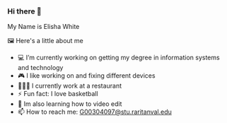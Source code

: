 ### Hi there 👋

My Name is Elisha White 

🖼 Here's a little about me 
- 💻 I’m currently working on getting my degree in information systems and technology 
- 🎮 I like working on and fixing different devices 
- 👨🏾‍🍳 I currently work at a restaurant 
- ⚡ Fun fact: I love basketball
- 🎥 Im also learning how to video edit 
- 📫 How to reach me: G00304097@stu.raritanval.edu 


